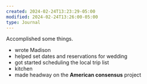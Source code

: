 ```yaml
---
created: 2024-02-24T13:23:29-05:00
modified: 2024-02-24T13:26:00-05:00
type: Journal
---
```


Accomplished some things.

- wrote Madison
- helped set dates and reservations for wedding
- got started scheduling the local trip list
- kitchen
- made headway on the **American consensus** project

